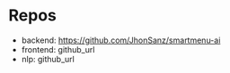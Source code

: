 # Repos

- backend: https://github.com/JhonSanz/smartmenu-ai
- frontend: github_url
- nlp: github_url 
